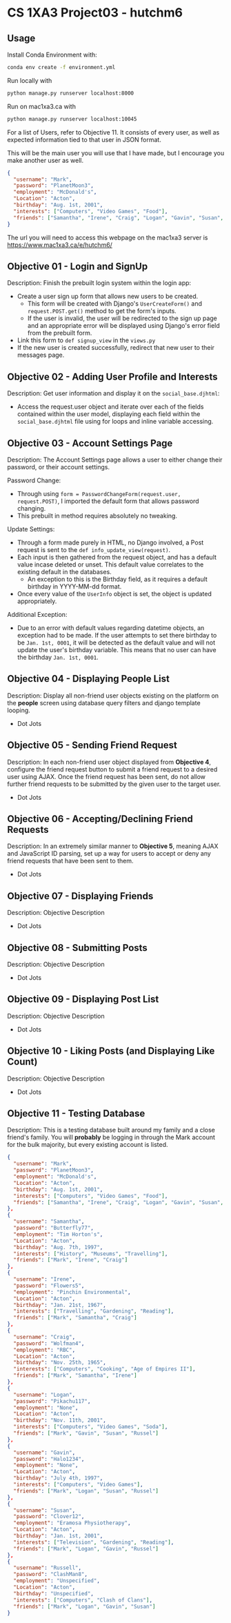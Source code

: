 # CS 1XA3 Project03 - hutchm6

## Usage

Install Conda Environment with:

```bash
conda env create -f environment.yml
```

Run locally with

```bash
python manage.py runserver localhost:8000
```

Run on mac1xa3.ca with

```bash
python manage.py runserver localhost:10045
```

For a list of Users, refer to Objective 11. It consists of every user, as well as expected information tied to that user in JSON format.

This will be the main user you will use that I have made, but I encourage you make another user as well.

```json
{
  "username": "Mark",
  "password": "PlanetMoon3",
  "employment": "McDonald's",
  "Location": "Acton",
  "birthday": "Aug. 1st, 2001",
  "interests": ["Computers", "Video Games", "Food"],
  "friends": ["Samantha", "Irene", "Craig", "Logan", "Gavin", "Susan", "Russel"]
}
```

The url you will need to access this webpage on the mac1xa3 server is <https://www.mac1xa3.ca/e/hutchm6/>

## Objective 01 - Login and SignUp

Description:
Finish the prebuilt login system within the login app:

- Create a user sign up form that allows new users to be created.
  - This form will be created with Django's `UserCreateForm()` and `request.POST.get()` method to get the form's inputs.
  - If the user is invalid, the user will be redirected to the sign up page and an appropriate error will be displayed using Django's error field from the prebuilt form.
- Link this form to `def signup_view` in the `views.py`
- If the new user is created successfully, redirect that new user to their messages page.

## Objective 02 - Adding User Profile and Interests

Description:
Get user information and display it on the `social_base.djhtml`:

- Access the request.user object and iterate over each of the fields contained within the user model, displaying each field within the `social_base.djhtml` file using for loops and inline variable accessing.

## Objective 03 - Account Settings Page

Description:
The Account Settings page allows a user to either change their password, or their account settings.

Password Change:

- Through using `form = PasswordChangeForm(request.user, request.POST)`, I imported the default form that allows password changing.
- This prebuilt in method requires absolutely no tweaking.

Update Settings:

- Through a form made purely in HTML, no Django involved, a Post request is sent to the `def info_update_view(request)`.
- Each input is then gathered from the request object, and has a default value incase deleted or unset. This default value correlates to the existing default in the databases.
  - An exception to this is the Birthday field, as it requires a default birthday in YYYY-MM-dd format.
- Once every value of the `UserInfo` object is set, the object is updated appropriately.

Additional Exception:

- Due to an error with default values regarding datetime objects, an exception had to be made. If the user attempts to set there birthday to be `Jan. 1st, 0001`, it will be detected as the default value and will not update the user's birthday variable. This means that no user can have the birthday `Jan. 1st, 0001`.

## Objective 04 - Displaying People List

Description:
Display all non-friend user objects existing on the platform on the **people** screen using database query filters and django template looping.

- Dot Jots

## Objective 05 - Sending Friend Request

Description:
In each non-friend user object displayed from **Objective 4**, configure the friend request button to submit a friend request to a desired user using AJAX. Once the friend request has been sent, do not allow further friend requests to be submitted by the given user to the target user.

- Dot Jots

## Objective 06 - Accepting/Declining Friend Requests

Description:
In an extremely similar manner to **Objective 5**, meaning AJAX and JavaScript ID parsing, set up a way for users to accept or deny any friend requests that have been sent to them.

- Dot Jots

## Objective 07 - Displaying Friends

Description:
Objective Description

- Dot Jots

## Objective 08 - Submitting Posts

Description:
Objective Description

- Dot Jots

## Objective 09 - Displaying Post List

Description:
Objective Description

- Dot Jots

## Objective 10 - Liking Posts (and Displaying Like Count)

Description:
Objective Description

- Dot Jots

## Objective 11 - Testing Database

Description:
This is a testing database built around my family and a close friend's family. You will **probably** be logging in through the Mark account for the bulk majority, but every existing account is listed.

```json
{
  "username": "Mark",
  "password": "PlanetMoon3",
  "employment": "McDonald's",
  "Location": "Acton",
  "birthday": "Aug. 1st, 2001",
  "interests": ["Computers", "Video Games", "Food"],
  "friends": ["Samantha", "Irene", "Craig", "Logan", "Gavin", "Susan", "Russel"]
},
{
  "username": "Samantha",
  "password": "Butterfly77",
  "employment": "Tim Horton's",
  "Location": "Acton",
  "birthday": "Aug. 7th, 1997",
  "interests": ["History", "Museums", "Travelling"],
  "friends": ["Mark", "Irene", "Craig"]
},
{
  "username": "Irene",
  "password": "Flowers5",
  "employment": "Pinchin Environmental",
  "Location": "Acton",
  "birthday": "Jan. 21st, 1967",
  "interests": ["Travelling", "Gardening", "Reading"],
  "friends": ["Mark", "Samantha", "Craig"]
},
{
  "username": "Craig",
  "password": "Wolfman4",
  "employment": "RBC",
  "Location": "Acton",
  "birthday": "Nov. 25th, 1965",
  "interests": ["Computers", "Cooking", "Age of Empires II"],
  "friends": ["Mark", "Samantha", "Irene"]
},
{
  "username": "Logan",
  "password": "Pikachu117",
  "employment": "None",
  "Location": "Acton",
  "birthday": "Nov. 11th, 2001",
  "interests": ["Computers", "Video Games", "Soda"],
  "friends": ["Mark", "Gavin", "Susan", "Russel"]
},
{
  "username": "Gavin",
  "password": "Halo1234",
  "employment": "None",
  "Location": "Acton",
  "birthday": "July 4th, 1997",
  "interests": ["Computers", "Video Games"],
  "friends": ["Mark", "Logan", "Susan", "Russel"]
},
{
  "username": "Susan",
  "password": "Clover12",
  "employment": "Eramosa Physiotherapy",
  "Location": "Acton",
  "birthday": "Jan. 1st, 2001",
  "interests": ["Television", "Gardening", "Reading"],
  "friends": ["Mark", "Logan", "Gavin", "Russel"]
},
{
  "username": "Russell",
  "password": "ClashMan8",
  "employment": "Unspecified",
  "Location": "Acton",
  "birthday": "Unspecified",
  "interests": ["Computers", "Clash of Clans"],
  "friends": ["Mark", "Logan", "Gavin", "Susan"]
}
```
